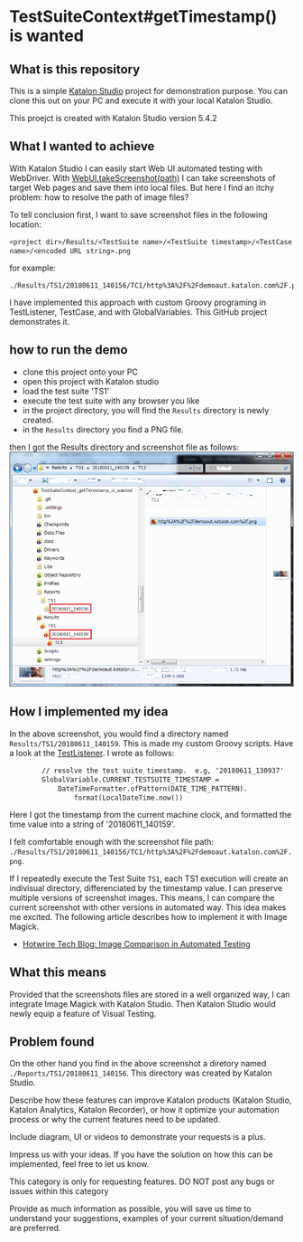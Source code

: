 TestSuiteContext#getTimestamp() is wanted
=========================================

## What is this repository

This is a simple [Katalon Studio](https://www.katalon.com/) project for demonstration purpose.
You can clone this out on your PC and execute it with your local Katalon Studio.

This proejct is created with Katalon Studio version 5.4.2




## What I wanted to achieve

With Katalon Studio I can easily start Web UI automated testing with WebDriver. With [WebUI.takeScreenshot(path)](https://docs.katalon.com/display/KD/%5BWebUI%5D+Take+Screenshot) I can take screenshots of target Web pages and save them into local files. But here I find an itchy problem: how to resolve the path of image files?

To tell conclusion first, I want to save screenshot files in the following location:

```
<project dir>/Results/<TestSuite name>/<TestSuite timestamp>/<TestCase name>/<encoded URL string>.png
```

for example:

```
./Results/TS1/20180611_140156/TC1/http%3A%2F%2Fdemoaut.katalon.com%2F.png
```

I have implemented this approach with custom Groovy programing in TestListener, TestCase, and with GlobalVariables. This GitHub project demonstrates it.

## how to run the demo

- clone this project onto your PC
- open this project with Katalon studio
- load the test suite 'TS1'
- execute the test suite with any browser you like
- in the project directory, you will find the `Results` directory is newly created.
- in the `Results` directory you find a PNG file.

then I got the Results directory and screenshot file as follows:
![Results directory and screenshot files](https://github.com/kazurayam/TestSuiteContext_getTimestamp_is_wanted/blob/master/docs/screenshot_saved_in_the_Results_dir.png "Results")

## How I implemented my idea

In the above screenshot, you would find a directory named `Results/TS1/20180611_140159`. This is made my custom Groovy scripts. Have a look at the  [TestListener](https://github.com/kazurayam/TestSuiteContext_getTimestamp_is_wanted/blob/master/Test%20Listeners/MyTestListener.groovy). I wrote as follows:
```
        // resolve the test suite timestamp.  e.g, '20180611_130937'
		GlobalVariable.CURRENT_TESTSUITE_TIMESTAMP =
			DateTimeFormatter.ofPattern(DATE_TIME_PATTERN).
                format(LocalDateTime.now())
```
Here I got the timestamp from the current machine clock, and formatted the time value into a string of '20180611_140159'.

I felt comfortable enough with the screenshot file path: `./Results/TS1/20180611_140156/TC1/http%3A%2F%2Fdemoaut.katalon.com%2F.png`.

If I repeatedly execute the Test Suite `TS1`, each TS1 execution will create an indivisual directory, differenciated by the timestamp value. I can preserve multiple versions of screenshot images. This means, I can compare the current screenshot with other versions in automated way. This idea makes me excited. The following article describes how to implement it with Image Magick.

 -  [Hotwrire Tech Blog: Image Comparison in Automated Testing ](http://techblog.hotwire.com/2016/05/19/image-comparison-in-automated-testing/)

## What this means

Provided that the screenshots files are stored in a well organized way, I can integrate Image Magick with Katalon Studio. Then Katalon Studio would newly equip a feature of Visual Testing.

## Problem found

On the other hand you find in the above screenshot a diretory named `./Reports/TS1/20180611_140156`. This directory was created by Katalon Studio.









Describe how these features can improve Katalon products (Katalon Studio, Katalon Analytics, Katalon Recorder), or how it optimize your automation process or why the current features need to be updated.

Include diagram, UI or videos to demonstrate your requests is a plus.

Impress us with your ideas. If you have the solution on how this can be implemented, feel free to let us know.

This category is only for requesting features. DO NOT post any bugs or issues within this category

Provide as much information as possible,  you will save us time to understand your suggestions, examples of your current situation/demand are preferred.  
